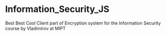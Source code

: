 # Information_Security_JS
Best Best Cool Client part of Encryption system for the Information Security course by Vladimirov at MIPT
